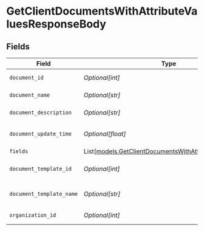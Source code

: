 # GetClientDocumentsWithAttributeValuesResponseBody


## Fields

| Field                                                                                                                | Type                                                                                                                 | Required                                                                                                             | Description                                                                                                          |
| -------------------------------------------------------------------------------------------------------------------- | -------------------------------------------------------------------------------------------------------------------- | -------------------------------------------------------------------------------------------------------------------- | -------------------------------------------------------------------------------------------------------------------- |
| `document_id`                                                                                                        | *Optional[int]*                                                                                                      | :heavy_minus_sign:                                                                                                   | Document Identifier                                                                                                  |
| `document_name`                                                                                                      | *Optional[str]*                                                                                                      | :heavy_minus_sign:                                                                                                   | Document Name                                                                                                        |
| `document_description`                                                                                               | *Optional[str]*                                                                                                      | :heavy_minus_sign:                                                                                                   | Document Description                                                                                                 |
| `document_update_time`                                                                                               | *Optional[float]*                                                                                                    | :heavy_minus_sign:                                                                                                   | Document Last Updated                                                                                                |
| `fields`                                                                                                             | List[[models.GetClientDocumentsWithAttributeValuesFields](../models/getclientdocumentswithattributevaluesfields.md)] | :heavy_minus_sign:                                                                                                   | Fields                                                                                                               |
| `document_template_id`                                                                                               | *Optional[int]*                                                                                                      | :heavy_minus_sign:                                                                                                   | Document Template Identifier                                                                                         |
| `document_template_name`                                                                                             | *Optional[str]*                                                                                                      | :heavy_minus_sign:                                                                                                   | Document Template Name                                                                                               |
| `organization_id`                                                                                                    | *Optional[int]*                                                                                                      | :heavy_minus_sign:                                                                                                   | Organization Identifier                                                                                              |